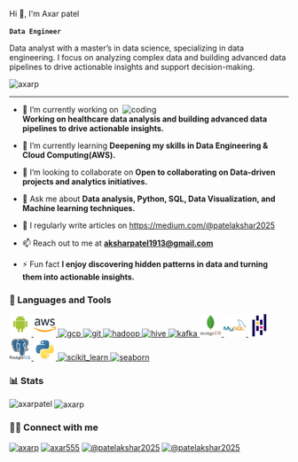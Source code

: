 Hi 👋, I'm Axar patel

**`Data Engineer`**

Data analyst with a master’s in data science, specializing in data engineering. I focus on analyzing complex data and building advanced data pipelines to drive actionable insights and support decision-making.

<p align="left"> <img src="https://komarev.com/ghpvc/?username=axarp&label=Profile%20views&color=0e75b6&style=flat" alt="axarp" /> </p>

---

<img align="right" alt="coding" width="300" src="https://imarticus.org/blog/wp-content/uploads/2017/10/scopet.gif">

- 🔭 I’m currently working on **Working on healthcare data analysis and building advanced data pipelines to drive actionable insights.**

- 🌱 I’m currently learning **Deepening my skills in Data Engineering & Cloud Computing(AWS).**

- 👯 I’m looking to collaborate on **Open to collaborating on Data-driven projects and analytics initiatives.**

- 💬 Ask me about **Data analysis, Python, SQL, Data Visualization, and Machine learning techniques.**

- 📝 I regularly write articles on https://medium.com/@patelakshar2025

- 📫 Reach out to me at **aksharpatel1913@gmail.com**

- ⚡ Fun fact **I enjoy discovering hidden patterns in data and turning them into actionable insights.**

### 🧰 Languages and Tools

<p align="left"> <a href="https://developer.android.com" target="_blank" rel="noreferrer"> <img src="https://raw.githubusercontent.com/devicons/devicon/master/icons/android/android-original-wordmark.svg" alt="android" width="40" height="40"/> </a> 
<a href="https://aws.amazon.com" target="_blank" rel="noreferrer"> <img src="https://raw.githubusercontent.com/devicons/devicon/master/icons/amazonwebservices/amazonwebservices-original-wordmark.svg" alt="aws" width="40" height="40"/> </a> 
<a href="https://cloud.google.com" target="_blank" rel="noreferrer"> <img src="https://www.vectorlogo.zone/logos/google_cloud/google_cloud-icon.svg" alt="gcp" width="40" height="40"/> </a> 
<a href="https://git-scm.com/" target="_blank" rel="noreferrer"> <img src="https://www.vectorlogo.zone/logos/git-scm/git-scm-icon.svg" alt="git" width="40" height="40"/> </a> 
<a href="https://hadoop.apache.org/" target="_blank" rel="noreferrer"> <img src="https://www.vectorlogo.zone/logos/apache_hadoop/apache_hadoop-icon.svg" alt="hadoop" width="40" height="40"/> </a> 
<a href="https://hive.apache.org/" target="_blank" rel="noreferrer"> <img src="https://www.vectorlogo.zone/logos/apache_hive/apache_hive-icon.svg" alt="hive" width="40" height="40"/> </a> 
<a href="https://kafka.apache.org/" target="_blank" rel="noreferrer"> <img src="https://www.vectorlogo.zone/logos/apache_kafka/apache_kafka-icon.svg" alt="kafka" width="40" height="40"/> </a> 
<a href="https://www.mongodb.com/" target="_blank" rel="noreferrer"> <img src="https://raw.githubusercontent.com/devicons/devicon/master/icons/mongodb/mongodb-original-wordmark.svg" alt="mongodb" width="40" height="40"/> </a> 
<a href="https://www.mysql.com/" target="_blank" rel="noreferrer"> <img src="https://raw.githubusercontent.com/devicons/devicon/master/icons/mysql/mysql-original-wordmark.svg" alt="mysql" width="40" height="40"/> </a> 
<a href="https://pandas.pydata.org/" target="_blank" rel="noreferrer"> <img src="https://raw.githubusercontent.com/devicons/devicon/2ae2a900d2f041da66e950e4d48052658d850630/icons/pandas/pandas-original.svg" alt="pandas" width="40" height="40"/> </a> 
<a href="https://www.postgresql.org" target="_blank" rel="noreferrer"> <img src="https://raw.githubusercontent.com/devicons/devicon/master/icons/postgresql/postgresql-original-wordmark.svg" alt="postgresql" width="40" height="40"/> </a> 
<a href="https://www.python.org" target="_blank" rel="noreferrer"> <img src="https://raw.githubusercontent.com/devicons/devicon/master/icons/python/python-original.svg" alt="python" width="40" height="40"/> </a> <a href="https://scikit-learn.org/" target="_blank" rel="noreferrer"> <img src="https://upload.wikimedia.org/wikipedia/commons/0/05/Scikit_learn_logo_small.svg" alt="scikit_learn" width="40" height="40"/> </a> 
<a href="https://seaborn.pydata.org/" target="_blank" rel="noreferrer"> <img src="https://seaborn.pydata.org/_images/logo-mark-lightbg.svg" alt="seaborn" width="40" height="40"/> </a> </p>

### 📊 Stats

<p><img align="left" src="https://github-readme-stats.vercel.app/api/top-langs?username=axarp&show_icons=true&locale=en&layout=compact" alt="axarpatel" /></p>

<p>&nbsp;<img align="center" src="https://github-readme-stats.vercel.app/api?username=axarp&show_icons=true&locale=en" alt="axarp" /></p>

### 🏄‍♂️ Connect with me
<p align="left">
<a href="https://linkedin.com/in/axarp" target="blank"><img align="center" src="https://raw.githubusercontent.com/rahuldkjain/github-profile-readme-generator/master/src/images/icons/Social/linked-in-alt.svg" alt="axarp" height="30" width="40" /></a>
<a href="https://kaggle.com/axar555" target="blank"><img align="center" src="https://raw.githubusercontent.com/rahuldkjain/github-profile-readme-generator/master/src/images/icons/Social/kaggle.svg" alt="axar555" height="30" width="40" /></a>
<a href="https://www.hackerrank.com/@patelakshar2025" target="blank"><img align="center" src="https://raw.githubusercontent.com/rahuldkjain/github-profile-readme-generator/master/src/images/icons/Social/hackerrank.svg" alt="@patelakshar2025" height="30" width="40" /></a>
 <a href="https://www.instagram.com/akshar.patel" target="blank"><img align="center" src="https://raw.githubusercontent.com/rahuldkjain/github-profile-readme-generator/master/src/images/icons/Social/instagram.svg" alt="@patelakshar2025" height="30" width="40" /></a>
</p>

